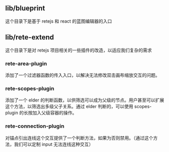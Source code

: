 ## lib/blueprint

这个目录下是基于 retejs 和 react 的蓝图编辑器的入口

## lib/rete-extend

这个目录下是对 retejs 项目相关的一些插件的改造，以适应我们复杂的需求

### rete-area-plugin

添加了一个过滤器函数的传入入口，以解决无法修改双击画布缩放交互的问题。

### rete-scopes-plugin

添加了一个 elder 的判断函数，以供筛选可以成为父级的节点。用户甚至可以扩展这个方法，以筛选出多级父子关系。通过 elder 判断的，可以使用 scopes-plugin 的长按加入父级容器的操作。

### rete-connection-plugin

对锚点引出连线这个交互提供了一个判断方法，如果为否则禁用。（通过这个方法，我们可以定制 input 无法连线这种交互）
